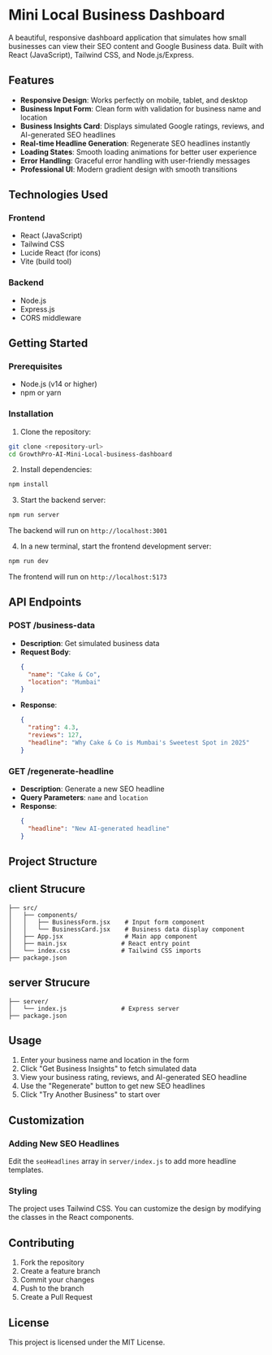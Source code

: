 # Mini Local Business Dashboard

A beautiful, responsive dashboard application that simulates how small businesses can view their SEO content and Google Business data. Built with React (JavaScript), Tailwind CSS, and Node.js/Express.

## Features

- **Responsive Design**: Works perfectly on mobile, tablet, and desktop
- **Business Input Form**: Clean form with validation for business name and location
- **Business Insights Card**: Displays simulated Google ratings, reviews, and AI-generated SEO headlines
- **Real-time Headline Generation**: Regenerate SEO headlines instantly
- **Loading States**: Smooth loading animations for better user experience
- **Error Handling**: Graceful error handling with user-friendly messages
- **Professional UI**: Modern gradient design with smooth transitions

## Technologies Used

### Frontend
- React (JavaScript)
- Tailwind CSS
- Lucide React (for icons)
- Vite (build tool)

### Backend
- Node.js
- Express.js
- CORS middleware

## Getting Started

### Prerequisites
- Node.js (v14 or higher)
- npm or yarn

### Installation

1. Clone the repository:
```bash
git clone <repository-url>
cd GrowthPro-AI-Mini-Local-business-dashboard
```

2. Install dependencies:
```bash
npm install
```

3. Start the backend server:
```bash
npm run server
```
The backend will run on `http://localhost:3001`

4. In a new terminal, start the frontend development server:
```bash
npm run dev
```
The frontend will run on `http://localhost:5173`

## API Endpoints

### POST /business-data
- **Description**: Get simulated business data
- **Request Body**: 
  ```json
  {
    "name": "Cake & Co",
    "location": "Mumbai"
  }
  ```
- **Response**:
  ```json
  {
    "rating": 4.3,
    "reviews": 127,
    "headline": "Why Cake & Co is Mumbai's Sweetest Spot in 2025"
  }
  ```

### GET /regenerate-headline
- **Description**: Generate a new SEO headline
- **Query Parameters**: `name` and `location`
- **Response**:
  ```json
  {
    "headline": "New AI-generated headline"
  }
  ```

## Project Structure


## client Strucure
```
├── src/
│   ├── components/
│   │   ├── BusinessForm.jsx    # Input form component
│   │   └── BusinessCard.jsx    # Business data display component
│   ├── App.jsx                 # Main app component
│   ├── main.jsx               # React entry point
│   └── index.css              # Tailwind CSS imports
├── package.json
```

## server Strucure

```
├── server/
│   └── index.js               # Express server
├── package.json
```


## Usage

1. Enter your business name and location in the form
2. Click "Get Business Insights" to fetch simulated data
3. View your business rating, reviews, and AI-generated SEO headline
4. Use the "Regenerate" button to get new SEO headlines
5. Click "Try Another Business" to start over

## Customization

### Adding New SEO Headlines
Edit the `seoHeadlines` array in `server/index.js` to add more headline templates.

### Styling
The project uses Tailwind CSS. You can customize the design by modifying the classes in the React components.

## Contributing

1. Fork the repository
2. Create a feature branch
3. Commit your changes
4. Push to the branch
5. Create a Pull Request

## License

This project is licensed under the MIT License.

